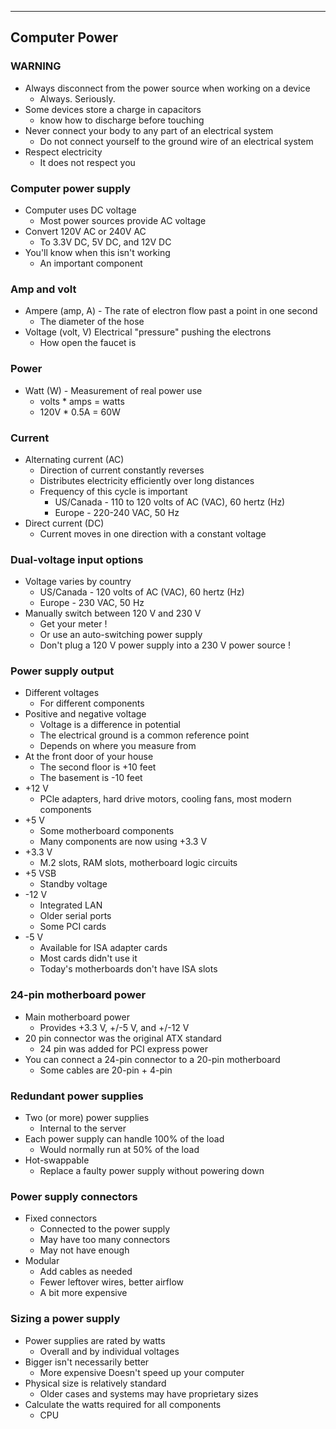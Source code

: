 
---

## Computer Power

### WARNING
- Always disconnect from the power source when working on a device
	- Always. Seriously.
- Some devices store a charge in capacitors
	- know how to discharge before touching
- Never connect your body to any part of an electrical system
	- Do not connect yourself to the ground wire of an electrical system
- Respect electricity
	- It does not respect you

### Computer power supply
- Computer uses DC voltage
	- Most power sources provide AC voltage
- Convert 120V AC or 240V AC
	- To 3.3V DC, 5V DC, and 12V DC
- You'll know when this isn't working
	- An important component

### Amp and volt
- Ampere (amp, A) - The rate of electron flow past a point in one second
	- The diameter of the hose
- Voltage (volt, V) Electrical "pressure" pushing the electrons
	- How open the faucet is

### Power
- Watt (W) - Measurement of real power use
	- volts * amps = watts
	- 120V * 0.5A = 60W

### Current
- Alternating current (AC)
	- Direction of current constantly reverses
	- Distributes electricity efficiently over long distances
	- Frequency of this cycle is important
		- US/Canada - 110 to 120 volts of AC (VAC), 60 hertz (Hz)
		- Europe - 220-240 VAC, 50 Hz
- Direct current (DC)
	- Current moves in one direction with a constant voltage

### Dual-voltage input options
- Voltage varies by country
	- US/Canada - 120 volts of AC (VAC), 60 hertz (Hz)
	- Europe - 230 VAC, 50 Hz
- Manually switch between 120 V and 230 V
	- Get your meter !
	- Or use an auto-switching power supply
	- Don't plug a 120 V power supply into a 230 V power source !

### Power supply output
- Different voltages
	- For different components
- Positive and negative voltage
	- Voltage is a difference in potential
	- The electrical ground is a common reference point
	- Depends on where you measure from
- At the front door of your house
	- The second floor is +10 feet
	- The basement is -10 feet
- +12 V
	- PCle adapters, hard drive motors, cooling fans, most modern components
- +5 V
	- Some motherboard components
	- Many components are now using +3.3 V
- +3.3 V
	- M.2 slots, RAM slots, motherboard logic circuits
- +5 VSB
	- Standby voltage
- -12 V
	- Integrated LAN
	- Older serial ports
	- Some PCI cards
- -5 V
	- Available for ISA adapter cards
	- Most cards didn't use it
	- Today's motherboards don't have ISA slots

### 24-pin motherboard power
- Main motherboard power
	- Provides +3.3 V, +/-5 V, and +/-12 V
- 20 pin connector was the original ATX standard
	- 24 pin was added for PCI express power
- You can connect a 24-pin connector to a 20-pin motherboard
	- Some cables are 20-pin + 4-pin

### Redundant power supplies
- Two (or more) power supplies
	- Internal to the server
- Each power supply can handle 100% of the load
	- Would normally run at 50% of the load
- Hot-swappable
	- Replace a faulty power supply without powering down

### Power supply connectors
- Fixed connectors
	- Connected to the power supply
	- May have too many connectors
	- May not have enough
- Modular
	- Add cables as needed
	- Fewer leftover wires, better airflow
	- A bit more expensive

### Sizing a power supply
- Power supplies are rated by watts
	- Overall and by individual voltages
- Bigger isn't necessarily better
	- More expensive Doesn't speed up your computer
- Physical size is relatively standard
	- Older cases and systems may have proprietary sizes
- Calculate the watts required for all components
	- CPU 